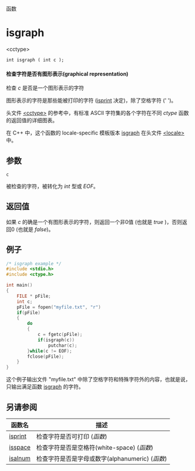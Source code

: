 函数

# isgraph

&lt;cctype&gt;

`int isgraph ( int c );`

#### 检查字符是否有图形表示(graphical representation)

检查 _c_ 是否是一个图形表示的字符

图形表示的字符是那些能被打印的字符 ([isprint](isprint.md) 决定)，除了空格字符 (' ')。

头文件 [&lt;cctype&gt;](README.md) 的参考中，有标准 ASCII 字符集的各个字符在不同 _ctype_ 函数的返回值的详细图表。

在 C++ 中，这个函数的 locale-specific 模板版本 [isgraph](../../Other/locale/isgraph.md) 在头文件 [&lt;locale&gt;](../../Other/locale/README.md)中。


## 参数

`c`

被检查的字符，被转化为 _int_ 型或 _EOF_。


## 返回值

如果 _c_ 的确是一个有图形表示的字符，则返回一个非0值 (也就是 _true_ )，否则返回0 (也就是 _false_)。

## 例子

```cpp
/* isgraph example */
#include <stdio.h>
#include <ctype.h>

int main()
{
	FILE * pFile;
	int c;
	pFile = fopen("myfile.txt", "r")
	if(pFile)
	{
		do
		{
			c = fgetc(pFile);
			if(isgraph(c))
				putchar(c);
		}while(c != EOF);
		fclose(pFile);
	}
}
```
这个例子输出文件 "myfile.txt" 中除了空格字符和特殊字符外的内容，也就是说，只输出满足函数 [isgraph](isgraph.md) 的字符。


## 另请参阅

函数名                | 描述
--------------------- | -----------------------------------------------
[isprint](isprint.md) | 检查字符是否可打印 (_函数_)
[isspace](isspace.md) | 检查字符是否是空格符(white-space) (_函数_)
[isalnum](isalnum.md) | 检查字符是否是字母或数字(alphanumeric) (_函数_)
